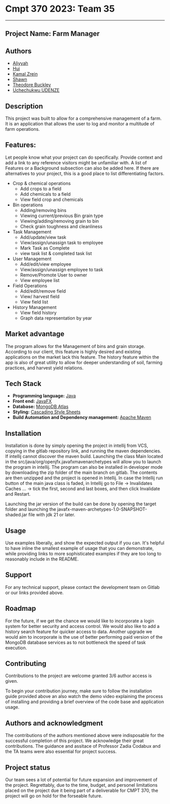 # Cmpt 370 2023: Team 35


***


## Project Name: Farm Manager


## Authors
- [Aliyyah ](https://www.linkedin.com/)
- [Hui ](https://www.linkedin.com/)
- [Kamal Zrein](https://www.linkedin.com/in/kamalzrein/)
- [Shawn](https://www.linkedin.com/)
- [Theodore Buckley](https://www.linkedin.com/)
- [Uchechukwu UDENZE](https://www.linkedin.com/in/udenzeuchechukwu/)

## Description
This project was built to allow for a comprehensive management of a farm. It is an application that allows the user to log and monitor a multitude of farm operations.


## Features:

Let people know what your project can do specifically. Provide context and add a link to any reference visitors might be unfamiliar with. A list of Features or a Background subsection can also be added here. If there are alternatives to your project, this is a good place to list differentiating factors.
- Crop & chemical operations
  - Add crops to a field
  - Add chemicals to a field
  - View field crop and chemicals
- Bin operations
  - Adding/removing bins
  - Viewing current/previous Bin grain type
  - Viewing/adding/removing grain to bin
  - Check grain toughness and cleanliness
- Task Management
  - Add/update/view task
  - View/assign/unassign task to employee
  - Mark Task as Complete
  - view task list & completed task list
- User Management
  - Add/edit/view employee
  - View/assign/unassign employee to task
  - Remove/Promote User to owner
  - View employee list
- Field Operations
  - Add/edit/remove field
  - View/ harvest field
  - View field list
- History Management
  - View field history 
  - Graph data representation by year

## Market advantage
The program allows for the Management of bins and grain storage. According to our client, this feature is highly desired and existing applications on the market lack this feature. 
The history feature within the app is also of great utility to allow for deeper understanding of soil, farming practices, and harvest yield relations. 

## Tech Stack

- **Programming language:** [Java](https://dev.java/learn/)
- **Front end:**  [JavaFX](https://openjfx.io/)
- **Database:** [MongoDB Atlas](https://www.mongodb.com/atlas/database) 
- **Styling:** [Cascading Style Sheets](https://www.w3schools.com/css/)
- **Build Automation and Dependency management:** [Apache Maven](https://maven.apache.org/)




## Installation
Installation is done by simply opening the project in intellij from VCS, copying in the gitlab repository link, and running the maven dependencies. If intellij cannot discover the maven build. Launching the class Main located in the src/java/org/openjfx.javafxmavenarchetypes will allow you to launch the program in intellij. The program can also be installed in developer mode by downloading the zip folder of the main branch on gitlab. The contents are then unzipped and the project is opened in Intellij. In case the Intellij run button of the main java class is faded, in Intellij go to File -> Invalidates Caches ... -> tick the first, second and last boxes, and then click Invalidate and Restart.

Launching the jar version of the build can be done by opening the target folder and launching the javafx-maven-archetypes-1.0-SNAPSHOT-shaded.jar file with jdk 21 or later.
  

## Usage
Use examples liberally, and show the expected output if you can. It's helpful to have inline the smallest example of usage that you can demonstrate, while providing links to more sophisticated examples if they are too long to reasonably include in the README.

## Support
For any technical support, please contact the development team on Gitlab or our links provided above. 

## Roadmap
For the future, if we get the chance we would like to incorporate a login system for better security and access control. We would also like to add a history search feature for quicker access to data. 
Another upgrade we would aim to incorporate is the use of better performing paid version of the MongoDB database services as to not bottleneck the speed of task execution. 

## Contributing
Contributions to the project are welcome granted 3/6 author access is given. 

To begin your contribution journey, make sure to follow the installation guide provided above an also watch the demo video explaining the process of installing and providing a brief overview of the code base and application usage. 


## Authors and acknowledgment
The contributions of the authors mentioned above were indisposable for the successful completion of this project. We acknowledge their great contributions. 
The guidance and assitace of Professor Zadia Codabux and the TA teams were also essential for project success.

## Project status
Our team sees a lot of potential for future expansion and improvement of the project. Regrettably, due to the time, budget, and personel limitations placed on the project due it being part of a deliverable for CMPT 370, the project will go on hold for the forseable future. 
